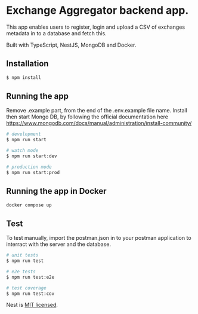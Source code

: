 # Exchange Aggregator backend app.
This app enables users to register, login and  upload a CSV of exchanges metadata in to a database and fetch this.

Built with TypeScript, NestJS, MongoDB and Docker.

## Installation

```bash
$ npm install
```

## Running the app

Remove .example part, from the end of the .env.example file name.
Install then start Mongo DB, by following the official documentation here
https://www.mongodb.com/docs/manual/administration/install-community/

```bash
# development
$ npm run start

# watch mode
$ npm run start:dev

# production mode
$ npm run start:prod
```



## Running the app in Docker

```bash
docker compose up
```


## Test

To test manually, import the postman.json in to your postman application to interract with the server and the database.

```bash
# unit tests
$ npm run test

# e2e tests
$ npm run test:e2e

# test coverage
$ npm run test:cov
```


Nest is [MIT licensed](LICENSE).
